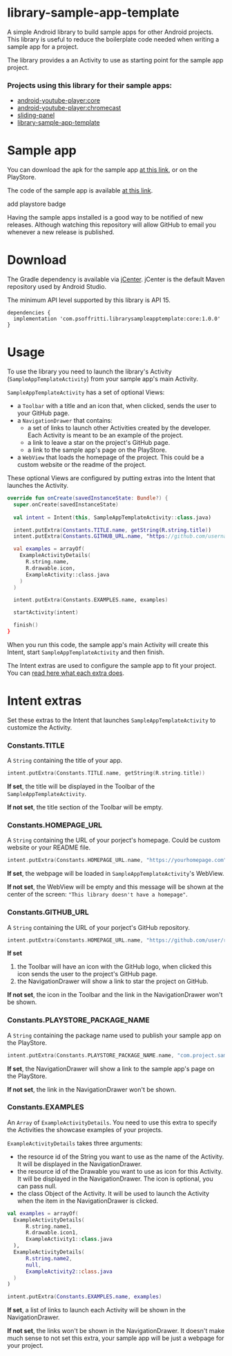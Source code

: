 # library-sample-app-template
A simple Android library to build sample apps for other Android projects. This library is useful to reduce the boilerplate code needed when writing a sample app for a project.

The library provides a an Activity to use as starting point for the sample app project.

### Projects using this library for their sample apps:
* [android-youtube-player:core]()
* [android-youtube-player:chromecast]()
* [sliding-panel]()
* [library-sample-app-template]()

# Sample app
You can download the apk for the sample app [at this link](./sample-app/apk), or on the PlayStore.

The code of the sample app is available [at this link](./sample-app/).

add playstore badge

Having the sample apps installed is a good way to be notified of new releases. Although watching this repository will allow GitHub to email you whenever a new release is published.

# Download
The Gradle dependency is available via [jCenter](https://bintray.com/pierfrancescosoffritti/maven). jCenter is the default Maven repository used by Android Studio.

The minimum API level supported by this library is API 15.

```
dependencies {
  implementation 'com.psoffritti.librarysampleapptemplate:core:1.0.0'
}
```

# Usage
To use the library you need to launch the library's Activity (`SampleAppTemplateActivity`) from your sample app's main Activity.

`SampleAppTemplateActivity` has a set of optional Views:
* a `Toolbar` with a title and an icon that, when clicked, sends the user to your GitHub page.
* a `NavigationDrawer` that contains: 
  * a set of links to launch other Activities created by the developer. Each Activity is meant to be an example of the project.
  * a link to leave a star on the project's GitHub page.
  * a link to the sample app's page on the PlayStore.
* a `WebView` that loads the homepage of the project. This could be a custom website or the readme of the project.

These optional Views are configured by putting extras into the Intent that launches the Activity.

```kotlin
override fun onCreate(savedInstanceState: Bundle?) {
  super.onCreate(savedInstanceState)
  
  val intent = Intent(this, SampleAppTemplateActivity::class.java)

  intent.putExtra(Constants.TITLE.name, getString(R.string.title))
  intent.putExtra(Constants.GITHUB_URL.name, "https://github.com/username/repo")

  val examples = arrayOf(
    ExampleActivityDetails(
      R.string.name,
      R.drawable.icon,
      ExampleActivity::class.java
    )
  )

  intent.putExtra(Constants.EXAMPLES.name, examples)

  startActivity(intent)

  finish()
}
```
When you run this code, the sample app's main Activity will create this Intent, start `SampleAppTemplateActivity` and then finish.

The Intent extras are used to configure the sample app to fit your project. You can [read here what each extra does](#intent-extras).

# Intent extras
Set these extras to the Intent that launches `SampleAppTemplateActivity` to customize the Activity.

### Constants.TITLE
A `String` containing the title of your app.

```kotlin
intent.putExtra(Constants.TITLE.name, getString(R.string.title))
```

**If set**, the title will be displayed in the Toolbar of the `SampleAppTemplateActivity`.

**If not set**, the title section of the Toolbar will be empty.

### Constants.HOMEPAGE_URL
A `String` containing the URL of your porject's homepage. Could be custom website or your README file.

```kotlin
intent.putExtra(Constants.HOMEPAGE_URL.name, "https://yourhomepage.com")
```

**If set**, the webpage will be loaded in `SampleAppTemplateActivity`'s WebView.

**If not set**, the WebView will be empty and this message will be shown at the center of the screen: `"This library doesn't have a homepage"`.

### Constants.GITHUB_URL
A `String` containing the URL of your porject's GitHub repository.

```kotlin
intent.putExtra(Constants.HOMEPAGE_URL.name, "https://github.com/user/repo")
```

**If set** 
1. the Toolbar will have an icon with the GitHub logo, when clicked this icon sends the user to the project's GitHub page.
2. the NavigationDrawer will show a link to star the project on GitHub.

**If not set**, the icon in the Toolbar and the link in the NavigationDrawer won't be shown.

### Constants.PLAYSTORE_PACKAGE_NAME
A `String` containing the package name used to publish your sample app on the PlayStore.

```kotlin
intent.putExtra(Constants.PLAYSTORE_PACKAGE_NAME.name, "com.project.sampleapp")
```

**If set**, the NavigationDrawer will show a link to the sample app's page on the PlayStore.

**If not set**, the link in the NavigationDrawer won't be shown.

### Constants.EXAMPLES
An `Array` of `ExampleActivityDetails`. You need to use this extra to specify the Activities the showcase examples of your projects.

`ExampleActivityDetails` takes three arguments:
* the resource id of the String you want to use as the name of the Activity. It will be displayed in the NavigationDrawer.
* the resource id of the Drawable you want to use as icon for this Activity. It will be displayed in the NavigationDrawer. The icon is optional, you can pass null.
* the class Object of the Activity. It will be used to launch the Activity when the item in the NavigationDrawer is clicked.

```kotlin
val examples = arrayOf(
  ExampleActivityDetails(
      R.string.name1,
      R.drawable.icon1,
      ExampleActivity1::class.java
  ),
  ExampleActivityDetails(
      R.string.name2,
      null,
      ExampleActivity2::class.java
  )
)

intent.putExtra(Constants.EXAMPLES.name, examples)
```

**If set**, a list of links to launch each Activity will be shown in the NavigationDrawer.

**If not set**, the links won't be shown in the NavigationDrawer. It doesn't make much sense to not set this extra, your sample app will be just a webpage for your project.